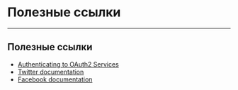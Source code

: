 <!-- .slide:    data-background-color="#699f00" -->
<!-- .slide:    class="center center-horizontal" -->

# Полезные ссылки

------

 ## Полезные ссылки
 
* [Authenticating to OAuth2 Services](https://developer.android.com/training/id-auth/authenticate.html)
* [Twitter documentation](https://dev.twitter.com/)
* [Facebook documentation](https://developers.facebook.com/docs/)